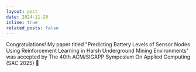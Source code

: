 ```yaml
---
layout: post
date: 2024-11-20
inline: true
related_posts: false
---
```


Congratulations! My paper titled "Predicting Battery Levels of Sensor Nodes Using Reinforcement Learning in Harsh Underground Mining Environments" was accepted by The 40th ACM/SIGAPP Symposium On Applied Computing (SAC 2025) 🎉
